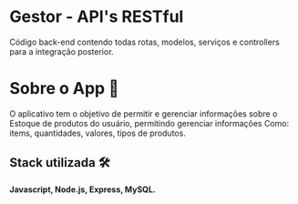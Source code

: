 
# Gestor - API's RESTful

Código back-end contendo todas rotas, modelos, serviços e controllers para a integração posterior.

# Sobre o App 👾

O aplicativo tem o objetivo de permitir e gerenciar informações sobre o Estoque de produtos do usuário, permitindo gerenciar informações
Como: items, quantidades, valores, tipos de produtos.

## Stack utilizada 🛠

**Javascript, Node.js, Express, MySQL.**
